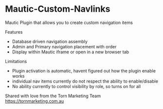 # Mautic-Custom-Navlinks
 
Mautic Plugin that allows you to create custom navigation items 

Features
- Database driven navigation assembly
- Admin and Primary navigation placement with order
- Display within Mautic iframe or open in a new browser tab

Limitations
- Plugin activation is automatic, havent figured out how the plugin enable works
- individual nav items currently do not respect the ability to enable/disable
- No ability currently to control visibility by role, so turns on for all


Shared with love from the Torn Marketing Team
https://tornmarketing.com.au
